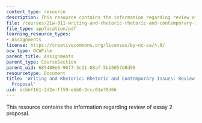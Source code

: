 ```yaml
---
content_type: resource
description: This resource contains the information regarding review of essay 2 proposal.
file: /courses/21w-011-writing-and-rhetoric-rhetoric-and-contemporary-issues-fall-2015/ecbbf1612d2eff59ebb82ccc01e78366_MIT21W_011F15_essay2pro.pdf
file_type: application/pdf
learning_resource_types:
- Assignments
license: https://creativecommons.org/licenses/by-nc-sa/4.0/
ocw_type: OCWFile
parent_title: Assignments
parent_type: CourseSection
parent_uid: 685480e6-96f7-3c11-88af-5bb5057d8d98
resourcetype: Document
title: 'Writing and Rhetoric: Rhetoric and Contemporary Issues: Review of Essay 2
  Proposal'
uid: ecbbf161-2d2e-ff59-ebb8-2ccc01e78366
---
```

This resource contains the information regarding review of essay 2 proposal.